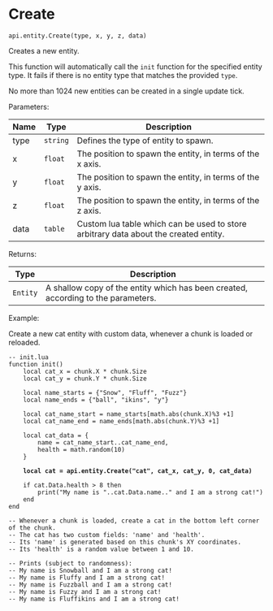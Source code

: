 # Create



`api.entity.Create(type, x, y, z, data)`

Creates a new entity.&#x20;

This function will automatically call the `init` function for the specified entity type. It fails if there is no entity type that matches the provided `type`.

No more than 1024 new entities can be created in a single update tick.



Parameters:

| Name | Type     | Description                                                                          |
| ---- | -------- | ------------------------------------------------------------------------------------ |
| type | `string` | Defines the type of entity to spawn.                                                 |
| x    | `float`  | The position to spawn the entity, in terms of the x axis.                            |
| y    | `float`  | The position to spawn the entity, in terms of the y axis.                            |
| z    | `float`  | The position to spawn the entity, in terms of the z axis.                            |
| data | `table`  | Custom lua table which can be used to store arbitrary data about the created entity. |

Returns:

| Type     | Description                                                                       |
| -------- | --------------------------------------------------------------------------------- |
| `Entity` | A shallow copy of the entity which has been created, according to the parameters. |



Example:

Create a new cat entity with custom data, whenever a chunk is loaded or reloaded.

<pre class="language-lua"><code class="lang-lua">-- init.lua
function init()
    local cat_x = chunk.X * chunk.Size
    local cat_y = chunk.Y * chunk.Size   
    
    local name_starts = {"Snow", "Fluff", "Fuzz"}
    local name_ends = {"ball", "ikins", "y"}

    local cat_name_start = name_starts[math.abs(chunk.X)%3 +1]
    local cat_name_end = name_ends[math.abs(chunk.Y)%3 +1]

    local cat_data = {
        name = cat_name_start..cat_name_end, 
        health = math.random(10)
    }
    
<strong>    local cat = api.entity.Create("cat", cat_x, cat_y, 0, cat_data)
</strong>       
    if cat.Data.health > 8 then
        print("My name is "..cat.Data.name.." and I am a strong cat!")
    end
end

-- Whenever a chunk is loaded, create a cat in the bottom left corner of the chunk.
-- The cat has two custom fields: 'name' and 'health'.
-- Its 'name' is generated based on this chunk's XY coordinates.
-- Its 'health' is a random value between 1 and 10.

-- Prints (subject to randomness):
-- My name is Snowball and I am a strong cat!
-- My name is Fluffy and I am a strong cat!
-- My name is Fuzzball and I am a strong cat!
-- My name is Fuzzy and I am a strong cat!
-- My name is Fluffikins and I am a strong cat!
</code></pre>

